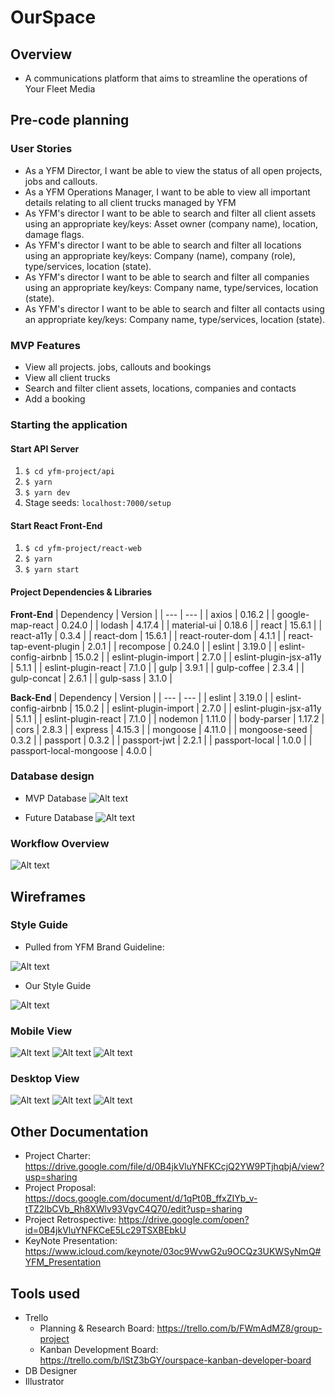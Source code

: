# OurSpace

## Overview
- A communications platform that aims to streamline the operations of Your Fleet Media

## Pre-code planning
### User Stories
- As a YFM Director, I want be able to view the status of all open projects, jobs and callouts.
- As a YFM Operations Manager, I want to be able to view all important details relating to all client trucks managed by YFM
- As YFM's director I want to be able to search and filter all client assets using an appropriate key/keys: Asset owner (company name), location, damage flags.
- As YFM's director I want to be able to search and filter all locations using an appropriate key/keys: Company (name), company (role), type/services, location (state).
- As YFM's director I want to be able to search and filter all companies using an appropriate key/keys: Company name, type/services, location (state).
- As YFM's director I want to be able to search and filter all contacts using an appropriate key/keys: Company name, type/services, location (state).

### MVP Features
- View all projects. jobs, callouts and bookings
- View all client trucks
- Search and filter client assets, locations, companies and contacts
- Add a booking

### Starting the application
#### Start API Server
1. `$ cd yfm-project/api`
2. `$ yarn`
3. `$ yarn dev`
4. Stage seeds: `localhost:7000/setup`

#### Start React Front-End
1. `$ cd yfm-project/react-web`
2. `$ yarn`
3. `$ yarn start`

#### Project Dependencies & Libraries
**Front-End**
| Dependency | Version |
| --- | --- |
| axios | 0.16.2 |
| google-map-react | 0.24.0 |
| lodash | 4.17.4 |
| material-ui | 0.18.6 |
| react | 15.6.1 |
| react-a11y | 0.3.4 |
| react-dom | 15.6.1 |
| react-router-dom | 4.1.1 |
| react-tap-event-plugin | 2.0.1 |
| recompose | 0.24.0 |
| eslint | 3.19.0 |
| eslint-config-airbnb | 15.0.2 |
| eslint-plugin-import | 2.7.0 |
| eslint-plugin-jsx-a11y | 5.1.1 |
| eslint-plugin-react | 7.1.0 |
| gulp | 3.9.1 |
| gulp-coffee | 2.3.4 |
| gulp-concat | 2.6.1 |
| gulp-sass | 3.1.0 |

**Back-End**
| Dependency | Version |
| --- | --- |
| eslint | 3.19.0 |
| eslint-config-airbnb | 15.0.2 |
| eslint-plugin-import | 2.7.0 |
| eslint-plugin-jsx-a11y | 5.1.1 |
| eslint-plugin-react | 7.1.0 |
| nodemon | 1.11.0 |
| body-parser | 1.17.2 |
| cors | 2.8.3 |
| express | 4.15.3 |
| mongoose | 4.11.0 |
| mongoose-seed | 0.3.2 |
| passport | 0.3.2 |
| passport-jwt | 2.2.1 |
| passport-local | 1.0.0 |
| passport-local-mongoose | 4.0.0 |


### Database design
- MVP Database
![Alt text](https://github.com/Ourspace-YFM/yfm-project/blob/edit-readme/document_photos/mvp-db.png "MVP Database")

- Future Database
![Alt text](https://github.com/Ourspace-YFM/yfm-project/blob/edit-readme/document_photos/db.png "Future Database")

### Workflow Overview
![Alt text](https://github.com/Ourspace-YFM/yfm-project/blob/edit-readme/document_photos/workflow-overview.png "Workflow Overview")

## Wireframes

### Style Guide
- Pulled from YFM Brand Guideline:

![Alt text](https://github.com/Ourspace-YFM/yfm-project/blob/edit-readme/document_photos/brand-guide.jpg "Brand Guideline")

- Our Style Guide

![Alt text](https://github.com/Ourspace-YFM/yfm-project/blob/edit-readme/document_photos/Style-guide.jpg "Style Guide")

### Mobile View
![Alt text](https://github.com/Ourspace-YFM/yfm-project/blob/edit-readme/document_photos/sign-in-mobile.jpg "Sign In Page Mobile View")
![Alt text](https://github.com/Ourspace-YFM/yfm-project/blob/edit-readme/document_photos/new-password-mobile.jpg "New Password Mobile View")
![Alt text](https://github.com/Ourspace-YFM/yfm-project/blob/edit-readme/document_photos/dashboard-mobile.jpg "Dashboard Mobile View")

### Desktop View
![Alt text](https://github.com/Ourspace-YFM/yfm-project/blob/edit-readme/document_photos/sign-in-desktop.jpg "Sign In Desktop View")
![Alt text](https://github.com/Ourspace-YFM/yfm-project/blob/edit-readme/document_photos/new-password-desktop.jpg "New Password Desktop View")
![Alt text](https://github.com/Ourspace-YFM/yfm-project/blob/edit-readme/document_photos/dashboard-and-form-desktop.jpg "Dashboard and Form Desktop View")

## Other Documentation
- Project Charter: https://drive.google.com/file/d/0B4jkVluYNFKCcjQ2YW9PTjhqbjA/view?usp=sharing
- Project Proposal: https://docs.google.com/document/d/1qPt0B_ffxZIYb_v-tTZ2lbCVb_Rh8XWlv93VgvC4Q70/edit?usp=sharing
- Project Retrospective: https://drive.google.com/open?id=0B4jkVluYNFKCeE5Lc29TSXBEbkU
- KeyNote Presentation: https://www.icloud.com/keynote/03oc9WvwG2u9OCQz3UKWSyNmQ#YFM_Presentation



## Tools used
- Trello
    - Planning & Research Board: https://trello.com/b/FWmAdMZ8/group-project
    - Kanban Development Board: https://trello.com/b/lStZ3bGY/ourspace-kanban-developer-board
- DB Designer
- Illustrator
